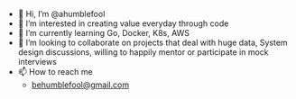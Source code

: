 - 👋 Hi, I’m @ahumblefool
- 👀 I’m interested in creating value everyday through code
- 🌱 I’m currently learning Go, Docker, K8s, AWS
- 💞️ I’m looking to collaborate on projects that deal with huge data, System design discussions, willing to happily mentor or participate in mock interviews
- 📫 How to reach me
  - behumblefool@gmail.com

<!---
ahumblefool/ahumblefool is a ✨ special ✨ repository because its `README.md` (this file) appears on your GitHub profile.
You can click the Preview link to take a look at your changes.
--->
